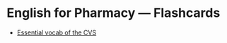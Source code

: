 # English for Pharmacy — Flashcards

- [Essential vocab of the CVS](content/teaching/english-for-pharmacy/Essential-vocab-of-the-CVS.html)
